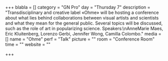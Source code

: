 +++
blabla = []
category = "GN Pro"
day = "Thursday 7"
description = "Transdisciplinary and creative label «Ohme» will be hosting a conference about what lies behind collaborations between visual artists and scientists and what they mean for the general public. Several topics will be discussed, such as the role of art in popularizing science. Speakers:\nAnneMarie Maes, Eric Kluitenberg, Lorenzo Gerbi, Jennifer Wong, Camilla Colombo."
media = []
name = "Ohme"
perf = "Talk"
picture = ""
room = "Conference Room"
time = ""
website = ""

+++
